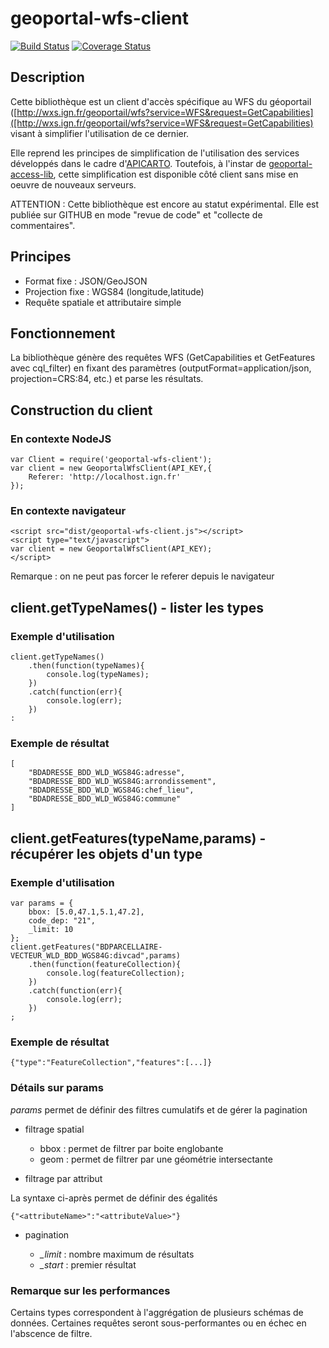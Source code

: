 # geoportal-wfs-client

[![Build Status](https://travis-ci.org/IGNF/geoportal-wfs-client.svg)](https://travis-ci.org/IGNF/geoportal-wfs-client)
[![Coverage Status](https://coveralls.io/repos/github/IGNF/geoportal-wfs-client/badge.svg?branch=master)](https://coveralls.io/github/IGNF/geoportal-wfs-client?branch=master)

## Description

Cette bibliothèque est un client d'accès spécifique au WFS du géoportail ([http://wxs.ign.fr/geoportail/wfs?service=WFS&request=GetCapabilities]([http://wxs.ign.fr/geoportail/wfs?service=WFS&request=GetCapabilities) visant à simplifier l'utilisation de ce dernier.

Elle reprend les principes de simplification de l'utilisation des services développés dans le cadre d'[APICARTO](https://apicarto.ign.fr). Toutefois, à l'instar de [geoportal-access-lib](https://github.com/IGNF/geoportal-access-lib), cette simplification est disponible côté client sans mise en oeuvre de nouveaux serveurs.

ATTENTION : Cette bibliothèque est encore au statut expérimental. Elle est publiée sur GITHUB en mode "revue de code" et "collecte de commentaires".

## Principes

* Format fixe : JSON/GeoJSON
* Projection fixe : WGS84 (longitude,latitude)
* Requête spatiale et attributaire simple

## Fonctionnement

La bibliothèque génère des requêtes WFS (GetCapabilities et GetFeatures avec cql_filter) en fixant des paramètres (outputFormat=application/json, projection=CRS:84, etc.) et parse les résultats.


## Construction du client

### En contexte NodeJS


```
var Client = require('geoportal-wfs-client');
var client = new GeoportalWfsClient(API_KEY,{
    Referer: 'http://localhost.ign.fr'
});
```

### En contexte navigateur

```
<script src="dist/geoportal-wfs-client.js"></script>
<script type="text/javascript">
var client = new GeoportalWfsClient(API_KEY);
</script>
```

Remarque : on ne peut pas forcer le referer depuis le navigateur

## client.getTypeNames() - lister les types

### Exemple d'utilisation

```
client.getTypeNames()
    .then(function(typeNames){
        console.log(typeNames);
    })
    .catch(function(err){
        console.log(err);
    })
:
```

### Exemple de résultat

```
[
    "BDADRESSE_BDD_WLD_WGS84G:adresse",
    "BDADRESSE_BDD_WLD_WGS84G:arrondissement",
    "BDADRESSE_BDD_WLD_WGS84G:chef_lieu",
    "BDADRESSE_BDD_WLD_WGS84G:commune"
]
```

## client.getFeatures(typeName,params) - récupérer les objets d'un type

### Exemple d'utilisation

```
var params = {
    bbox: [5.0,47.1,5.1,47.2],
    code_dep: "21",
    _limit: 10
};
client.getFeatures("BDPARCELLAIRE-VECTEUR_WLD_BDD_WGS84G:divcad",params)
    .then(function(featureCollection){
        console.log(featureCollection);
    })
    .catch(function(err){
        console.log(err);
    })
;
```

### Exemple de résultat

```
{"type":"FeatureCollection","features":[...]}
```

### Détails sur params

*params* permet de définir des filtres cumulatifs et de gérer la pagination

* filtrage spatial
    * bbox : permet de filtrer par boite englobante
    * geom : permet de filtrer par une géométrie intersectante

* filtrage par attribut

La syntaxe ci-après permet de définir des égalités

```
{"<attributeName>":"<attributeValue>"}
```

* pagination

    * *_limit* : nombre maximum de résultats
    * *_start* : premier résultat


### Remarque sur les performances

Certains types correspondent à l'aggrégation de plusieurs schémas de données. Certaines requêtes seront sous-performantes ou en échec en l'abscence de filtre.
